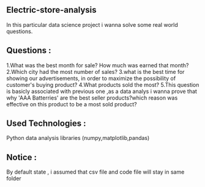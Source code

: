 ## Electric-store-analysis
 In this particular data science project i wanna solve some real world questions.
## Questions : 
 1.What was the best month for sale? How much was earned that month?
  2.Which city had the most number of sales?
  3.what is the best time for showing our advertisements, in order to maximize the possibility of customer's buying product?
  4.What products sold the most?
  5.This question is basicly associated with previous one ,as a data analys  i wanna prove that why 'AAA Batterries' are the best seller products?which reason was effective on       this product to be a most sold product?
## Used Technologies :
 Python data analysis libraries (numpy,matplotlib,pandas)
## Notice : 
  By default state , i assumed that csv file and code file will stay in same folder
